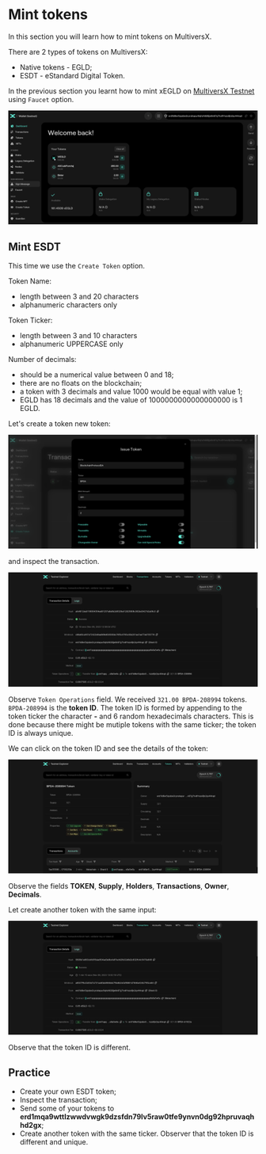 # Mint tokens

In this section you will learn how to mint tokens on MultiversX.

There are 2 types of tokens on MultiversX:
* Native tokens - EGLD;
* ESDT - eStandard Digital Token.

In the previous section you learnt how to mint xEGLD on [MultiversX Testnet](https://testnet-wallet.multiversx.com/) using `Faucet` option.

![Testnet Wallet](../media/testnet_wallet.png)

## Mint ESDT

This time we use the `Create Token` option.

Token Name:
* length between 3 and 20 characters
* alphanumeric characters only

Token Ticker:
* length between 3 and 10 characters
* alphanumeric UPPERCASE only

Number of decimals:
* should be a numerical value between 0 and 18;
* there are no floats on the blockchain;
* a token with 3 decimals and value 1000 would be equal with value 1;
* EGLD has 18 decimals and the value of 1000000000000000000 is 1 EGLD.

Let's create a token new token:

![Issue Token](../media/issue_token.png)

and inspect the transaction.

![Explorer Token Created](../media/explorer_token_created.png)

Observe `Token Operations` field. We received `321.00 BPDA-208994` tokens. `BPDA-208994` is the **token ID**. The token ID is formed by appending to the token ticker the character **-** and 6 random hexadecimals characters. This is done because there might be mutiple tokens with the same ticker; the token ID is always unique.

We can click on the token ID and see the details of the token:

![Token Details](../media/token_details.png)

Observe the fields **TOKEN**, **Supply**, **Holders**, **Transactions**, **Owner**, **Decimals**.

Let create another token with the same input:

![Issue Token2](../media/issue_token2.png)

Observe that the token ID is different.

## Practice

* Create your own ESDT token;
* Inspect the transaction;
* Send some of your tokens to **erd1mqa9wttlzwwdvwgk9dzsfdn79lv5raw0tfe9ynvn0dg92hpruvaqhhd2gx**;
* Create another token with the same ticker. Observer that the token ID is different and unique.